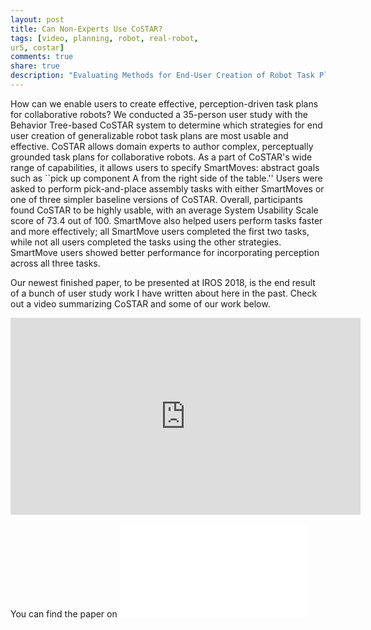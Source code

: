 ```yaml
---
layout: post
title: Can Non-Experts Use CoSTAR?
tags: [video, planning, robot, real-robot,
ur5, costar]
comments: true
share: true
description: "Evaluating Methods for End-User Creation of Robot Task Plans"
---
```


How can we enable users to create effective, perception-driven task plans for collaborative robots? We conducted a 35-person user study with the Behavior Tree-based CoSTAR system to determine which strategies for end user creation of generalizable robot task plans are most usable and effective. CoSTAR allows domain experts to author complex, perceptually grounded task plans for collaborative robots. As a part of CoSTAR's wide range of capabilities, it allows users to specify SmartMoves: abstract goals such as ``pick up component A from the right side of the table.'' Users were asked to perform pick-and-place assembly tasks with either SmartMoves or one of three simpler baseline versions of CoSTAR. Overall, participants found CoSTAR to be highly usable, with an average System Usability Scale score of 73.4 out of 100. SmartMove also helped users perform tasks faster and more effectively; all SmartMove users completed the first two tasks, while not all users completed the tasks using the other strategies. SmartMove users showed better performance for incorporating perception across all three tasks.

Our newest finished paper, to be presented at IROS 2018, is the end result of a bunch of user study work I have written about here in the past. Check out a video summarizing CoSTAR and some of our work below.

<iframe width="560" height="315" src="https://www.youtube.com/embed/uxfKluW-OWI" frameborder="0" allow="autoplay; encrypted-media" allowfullscreen></iframe>

You can find the paper on ![my website]({{site.baseurl}}public/paxton2018evaluating.pdf)
